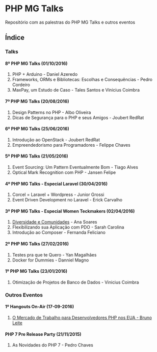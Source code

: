 # PHP MG Talks

Repositório com as palestras do PHP MG Talks e outros eventos

## Índice
### Talks
#### 8º PHP MG Talks (01/10/2016)
1. PHP + Arduino - Daniel Azeredo
2. Frameworks, ORMs e Bibliotecas: Escolhas e Consequências - Pedro Cordeiro
3. MaxPay, um Estudo de Caso - Tales Santos e Vinicius Coimbra

#### 7º PHP MG Talks (20/08/2016)
1. Design Patterns no PHP - Albo Oliveira
2. Dicas de Segurança para o PHP e seus Amigos - Joubert RedRat

#### 6º PHP MG Talks (25/06/2016)
1. Introdução ao OpenStack - Joubert RedRat
2. Empreendedorismo para Programadores - Felippe Chaves

#### 5º PHP MG Talks (21/05/2016)
1. Event Sourcing: Um Pattern Eventualmente Bom - Tiago Alves
2. Optical Mark Recognition com PHP - Jansen Felipe

#### 4º PHP MG Talks - Especial Laravel (30/04/2016)
1. Corcel = Laravel + Wordpress - Junior Grossi
2. Event Driven Development no Laravel - Erick Carvalho

#### 3º PHP MG Talks - Especial Women Teckmakers (02/04/2016)
1. [Diversidade e Comunidades](http://www.slideshare.net/annemaxime/diversidade-e-cincia-todas-as-provas-que-voc-precisava) - Ana Soares
2. Flexibilizando sua Aplicação com PDO - Sarah Carolina
3. Introdução ao Composer - Fernanda Feliciano

#### 2º PHP MG Talks (27/02/2016)
1. Testes pra que te Quero - Yan Magalhães
2. Docker for Dummies - Danniel Magno

#### 1º PHP MG Talks (23/01/2016)
1. Otimização de Projetos de Banco de Dados - Vinicius Coimbra

### Outros Eventos
#### 1º Hangouts On-Air (17-09-2016)
1. [O Mercado de Trabalho para Desenvolvedores PHP nos EUA - Bruno Leite](https://www.youtube.com/watch?v=T6TKmxZzT4Q)

#### PHP 7 Pre Release Party (21/11/2015)
1. As Novidades do PHP 7 - Pedro Chaves
